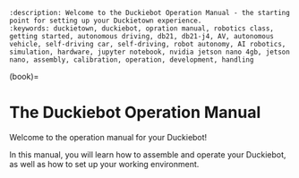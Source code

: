 ```{seo}
:description: Welcome to the Duckiebot Operation Manual - the starting point for setting up your Duckietown experience.
:keywords: duckietown, duckiebot, opration manual, robotics class, getting started, autonomous driving, db21, db21-j4, AV, autonomous vehicle, self-driving car, self-driving, robot autonomy, AI robotics, simulation, hardware, jupyter notebook, nvidia jetson nano 4gb, jetson nano, assembly, calibration, operation, development, handling
```

(book)=
# The Duckiebot Operation Manual

Welcome to the operation manual for your Duckiebot!

In this manual, you will learn how to assemble and operate your Duckiebot, as well as how to set up your working environment.

```{tableofcontents}
```
